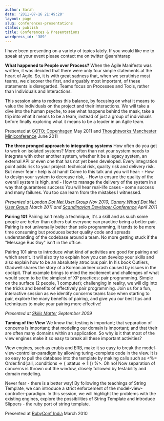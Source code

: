 ```yaml
---
author: Sarah
date: '2011-07-16 21:49:28'
layout: page
slug: conferences-presentations
status: publish
title: Conferences & Presentations
wordpress_id: '389'
---
```


I have been presenting on a variety of topics lately. If you would like me to speak at your event please contact me on twitter @sarahtarap

<strong>What happened to People over Process?</strong>
When the Agile Manifesto was written, it was decided that there were only four simple statements at the heart of Agile. So, it is with great sadness that, when we scrutinise most teams, we discover the first, and arguably most important, of these statements is disregarded. Teams focus on Processes and Tools, rather than Individuals and Interactions. 

This session aims to redress this balance, by focusing on what it means to value the individuals on the project and their interactions. We will take a dive into the human psyche, to see what happens behind the mask, take a trip into what it means to be a team, instead of just a group of individuals before finally exploring what it means to be a leader in an Agile team.

Presented at <a href="http://gotocon.com/cph-2011/speaker/Sarah+Taraporewalla">GOTO; Copenhagen</a> May 2011 and <a href="http://www.thoughtworks.com/events/thoughtworks-manchester-open-day">Thoughtworks Manchester Miniconference</a> June 2011

<strong>The three pronged approach to integrating systems</strong>
How often do you get to work on isolated systems? More often than not your system needs to integrate with other another system, whether it be a legacy system, an external API or even one that has not yet been developed. Every integration point adds risk to your project: technical risk, quality risk and delivery risk. But never fear - help is at hand! Come to this talk and you will hear: - How to design your system to decrease risk, - How to ensure the quality of the overall system is high, and - How to manage the delivery of the system in a way that guarantees success You will hear real-life cases - some success and many failures. You too can learn from the mistakes I witnessed.

<em>Presented at <a href="http://skillsmatter.com/podcast/open-source-dot-net/how-to-design-your-system-to-decrease-risks">London Dot Net User Group</a> Nov 2010, <a href="http://www.meetup.com/cwdnug/events/16692762/">Canary Wharf Dot Net User Group</a> March 2011 and <a href="http://www.scandevconf.se/2011/conference/speakers/sarah-taraporewalla/">Scandinavian Developer Conference</a> April 2011</em>

<strong>Pairing 101</strong>
Pairing isn't really a technique, it's a skill and as such some people are better than others but everyone can practice being a better pair. Pairing is not universally better than solo programming, it tends to be more time consuming but produces better quality code and spreads understanding of the codebase around a team. No more getting stuck if the "Message Bus Guy" isn't in the office.

Pairing 101 aims to introduce what kind of activities are good for pairing and which aren't. It will also try to explain how you can develop your skills and also explain how to be an absolutely atrocious pair.
In his book Outliers, Gladwell shares the story of a Korean airliner crash caused by issues in the cockpit. That example brings to mind the excitement and challenges of what would seem to be the simplest of XP practices: pair programming. Simple on the surface (2 people, 1 computer); challenging in reality, we will dig into the tricks and benefits of effectively pair programming. Join us for a fun, interactive session as we identify concerns teams face when starting to pair, explore the many benefits of pairing, and give you our best tips and techniques to make your pairing more effective!

<em>Presented at <a href="http://sarahtaraporewalla.com/agile/pairing-101-skills-matter/">Skills Matter</a> September 2009</em>

<strong>Taming of the View</strong>
We know that testing is important; that separation of concerns is important; that modeling our domain is important; and that their are often many domains within an application. So why is it that most of the view engines make it so easy to break all these important activities?

View engines, such as erubis and ERB, make it so easy to break the model-view-controller-paradigm by allowing turing-complete code in the view. It is so easy to pull the database into the template by making calls such as <%= Order.find(:all, :conditions => { :status => 1 }) %>. Oh no! Now separation of concerns is thrown out the window, closely followed by testability and domain modeling.

Never fear - there is a better way! By following the teachings of String Template, we can introduce a strict enforcement of the model-view-controller-paradigm. In this session, we will highlight the problems with the existing engines, explore the possibilities of String Template and introduce Slippers - the ruby port of string template.

Presented at <a href="http://rubyconfindia.org/2010/speakers.html">RubyConf India</a> March 2010
